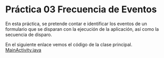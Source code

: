 # Práctica 03 Frecuencia de Eventos

En esta práctica, se pretende contar e identificar los eventos de un formulario que se disparan con la ejecución
de la aplicación, así como la secuencia de disparo.

En el siguiente enlace vemos el código de la clase principal. [MainActivity.java](https://github.com/salvafon/eventosTform/blob/master/app/src/main/java/fonseca/emmanuel/eventostform/MainActivity.java)


